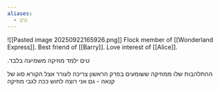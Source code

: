 ```yaml
---
aliases:
  - טים
---
```

![[Pasted image 20250922165926.png]]
Flock member of [[Wonderland Express]].
Best friend of [[Barry]].
Love interest of [[Alice]]. 

.טים ילמד מוזיקה משמיעה בלבד 

ההתלהבות שלו ממוזיקה ששומעים בפרק הראשון צריכה לעורר אצל הקורא סוג של קנאה - גם אני רוצה לחוש ככה לגבי מוזיקה

